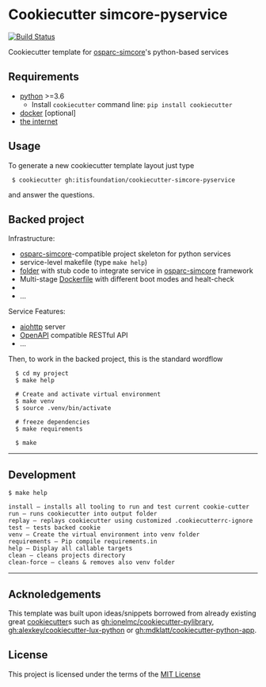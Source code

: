 # Cookiecutter simcore-pyservice
[![Build Status](https://travis-ci.com/ITISFoundation/cookiecutter-simcore-pyservice.svg?branch=master)](https://travis-ci.com/ITISFoundation/cookiecutter-simcore-pyservice)

Cookiecutter template for [osparc-simcore]'s python-based services


## Requirements

  - [python](https://www.python.org/) >=3.6
    - Install `cookiecutter` command line: `pip install cookiecutter`
  - [docker](https://www.docker.com/) [optional]
  - [the internet](https://youtu.be/iDbyYGrswtg?t=3)

## Usage
To generate a new cookiecutter template layout just type

```console
 $ cookiecutter gh:itisfoundation/cookiecutter-simcore-pyservice
```
and answer the questions.


## Backed project

Infrastructure:
  - [osparc-simcore]-compatible project skeleton for python services
  - service-level makefile (type ``make help``)
  - [folder]({{cookiecutter.project_slug}}/extra_osparc-simcore) with stub code to integrate service in [osparc-simcore] framework
  - Multi-stage [Dockerfile]({{cookiecutter.project_slug}}/Dockerfile) with different boot modes and healt-check
  -
  - ...

Service Features:
  - [aiohttp] server
  - [OpenAPI](https://www.openapis.org/) compatible RESTful API
  - ...

Then, to work in the backed project, this is the standard wordflow
``` console
  $ cd my project
  $ make help

  # Create and activate virtual environment
  $ make venv
  $ source .venv/bin/activate

  # freeze dependencies
  $ make requirements

  $ make
```

---

## Development

```console
$ make help

install – installs all tooling to run and test current cookie-cutter
run – runs cookiecutter into output folder
replay – replays cookiecutter using customized .cookiecutterrc-ignore
test – tests backed cookie
venv – Create the virtual environment into venv folder
requirements – Pip compile requirements.in
help – Display all callable targets
clean – cleans projects directory
clean-force – cleans & removes also venv folder
```

---

## Acknoledgements
This template was built upon ideas/snippets borrowed from already existing great [cookiecutter]s such as [gh:ionelmc/cookiecutter-pylibrary](https://github.com/ionelmc/cookiecutter-pylibrary), [gh:alexkey/cookiecutter-lux-python](https://github.com/alexkey/cookiecutter-lux-python/tree/master/%7B%7B%20cookiecutter.repo_name%20%7D%7D) or [gh:mdklatt/cookiecutter-python-app](https://github.com/mdklatt/cookiecutter-python-app).

## License
This project is licensed under the terms of the [MIT License](/LICENSE)


[aiohttp]:https://aiohttp.readthedocs.io/en/stable/
[cookiecutter]:https://cookiecutter.readthedocs.io
[osparc-simcore]:https://github.com/ITISFoundation/osparc-simcore
